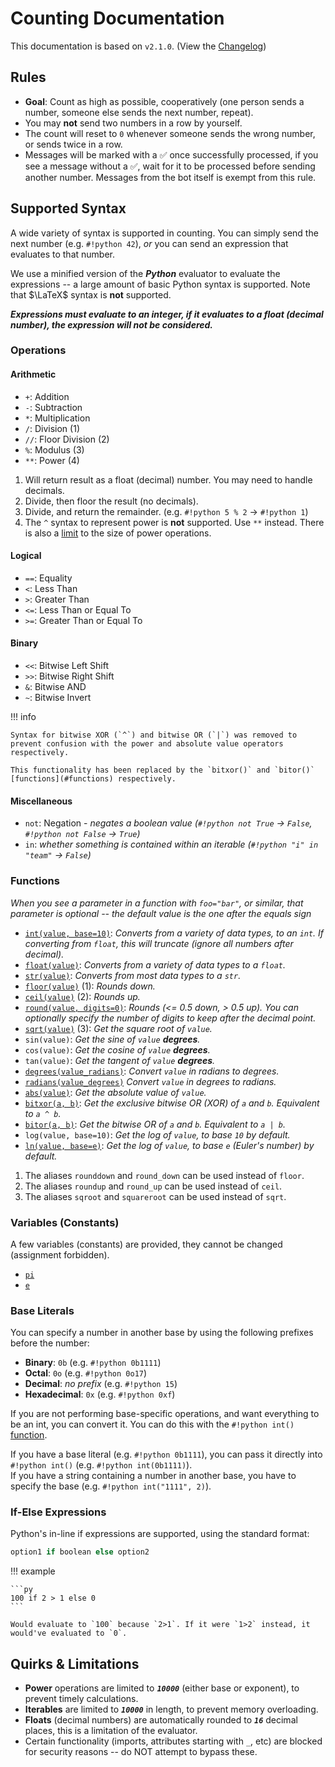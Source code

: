 # Counting Documentation

This documentation is based on `v2.1.0`. (View the [Changelog](/changelogs/plugins/counting))

## Rules
- **Goal**: Count as high as possible, cooperatively (one person sends a number, someone else sends the next number, repeat).
- You may **not** send two numbers in a row by yourself.
- The count will reset to `0` whenever someone sends the wrong number, or sends twice in a row.
- Messages will be marked with a ✅ once successfully processed, if you see a message without a ✅, wait for it to be processed before sending another number. Messages from the bot itself is exempt from this rule.

## Supported Syntax
A wide variety of syntax is supported in counting. You can simply send the next number (e.g. `#!python 42`), *or* you can send an expression that evaluates to that number.

We use a minified version of the ***Python*** evaluator to evaluate the expressions -- a large amount of basic Python syntax is supported. Note that $\LaTeX$ syntax is **not** supported.

***Expressions must evaluate to an integer, if it evaluates to a float (decimal number), the expression will not be considered.***

### Operations
#### Arithmetic
<div class="annotate" markdown>

- `+`: Addition
- `-`: Subtraction
- `*`: Multiplication
- `/`: Division (1)
- `//`: Floor Division (2)
- `%`: Modulus (3)
- `**`: Power (4)

</div>

1. Will return result as a float (decimal) number. You may need to handle decimals.
2. Divide, then floor the result (no decimals).
3. Divide, and return the remainder. (e.g. `#!python 5 % 2` → `#!python 1`)
4. The `^` syntax to represent power is **not** supported. Use `**` instead. There is also a [limit](#quirks--limitations) to the size of power operations.

#### Logical
- `==`: Equality
- `<`: Less Than
- `>`: Greater Than
- `<=`: Less Than or Equal To
- `>=`: Greater Than or Equal To

#### Binary
- `<<`: Bitwise Left Shift
- `>>`: Bitwise Right Shift
- `&`: Bitwise AND
- `~`: Bitwise Invert

!!! info

    Syntax for bitwise XOR (`^`) and bitwise OR (`|`) was removed to prevent confusion with the power and absolute value operators respectively.
    
    This functionality has been replaced by the `bitxor()` and `bitor()` [functions](#functions) respectively.

#### Miscellaneous
- `not`: Negation - *negates a boolean value (`#!python not True` → `False`, `#!python not False` → `True`)*
- `in`: *whether something is contained within an iterable (`#!python "i" in "team"` → `False`)*

### Functions
*When you see a parameter in a function with `foo="bar"`, or similar, that parameter is optional -- the default value is the one after the equals sign*

<div class="annotate" markdown>

- [`int(value, base=10)`](https://docs.python.org/3/library/functions.html#int): *Converts from a variety of data types, to an `int`. If converting from `float`, this will truncate (ignore all numbers after decimal).*
- [`float(value)`](https://docs.python.org/3/library/functions.html#float): *Converts from a variety of data types to a `float`.*
- [`str(value)`](https://docs.python.org/3/library/functions.html#func-str): *Converts from most data types to a `str`.*
- [`floor(value)`](https://docs.python.org/3/library/math.html#math.floor) (1): *Rounds down.*
- [`ceil(value)`](https://docs.python.org/3/library/math.html#math.ceil) (2): *Rounds up.*
- [`round(value, digits=0)`](https://docs.python.org/3/library/functions.html#round): *Rounds (<= 0.5 down, > 0.5 up). You can optionally specify the number of digits to keep after the decimal point.*
- [`sqrt(value)`](https://docs.python.org/3/library/math.html#math.sqrt) (3): *Get the square root of `value`.*
- `sin(value)`: *Get the sine of `value` **degrees**.*
- `cos(value)`: *Get the cosine of `value` **degrees**.*
- `tan(value)`: *Get the tangent of `value` **degrees**.*
- [`degrees(value_radians)`](https://docs.python.org/3/library/math.html#math.degrees): *Convert `value` in radians to degrees.*
- [`radians(value_degrees)`](https://docs.python.org/3/library/math.html#math.radians) *Convert `value` in degrees to radians.*
- [`abs(value)`](https://docs.python.org/3/library/functions.html#abs): *Get the absolute value of `value`.*
- [`bitxor(a, b)`](https://docs.python.org/3/library/operator.html#operator.xor): *Get the exclusive bitwise OR (XOR) of `a` and `b`. Equivalent to `a ^ b`.*
- [`bitor(a, b)`](https://docs.python.org/3/library/operator.html#operator.or_): *Get the bitwise OR of `a` and `b`. Equivalent to `a | b`.*
- `log(value, base=10)`: *Get the log of `value`, to base `10` by default.*
- [`ln(value, base=e)`](https://docs.python.org/3/library/math.html#math.log): *Get the log of `value`, to base `e` (Euler's number) by default.*

</div>

1. The aliases `rounddown` and `round_down` can be used instead of `floor`.
2. The aliases `roundup` and `round_up` can be used instead of `ceil`.
3. The aliases `sqroot` and `squareroot` can be used instead of `sqrt`.

### Variables (Constants)
A few variables (constants) are provided, they cannot be changed (assignment forbidden).

- [`pi`](https://docs.python.org/3/library/math.html#math.pi)
- [`e`](https://docs.python.org/3/library/math.html#math.e)

### Base Literals

You can specify a number in another base by using the following prefixes before the number:

- **Binary**: `0b` (e.g. `#!python 0b1111`)
- **Octal**: `0o` (e.g. `#!python 0o17`)
- **Decimal**: *no prefix* (e.g. `#!python 15`)
- **Hexadecimal**: `0x` (e.g. `#!python 0xf`)

If you are not performing base-specific operations, and want everything to be an int, you can convert it. You can do this with the `#!python int()` [function](#functions).

If you have a base literal (e.g. `#!python 0b1111`), you can pass it directly into `#!python int()` (e.g. `#!python int(0b1111)`).  
If you have a string containing a number in another base, you have to specify the base (e.g. `#!python int("1111", 2)`).

### If-Else Expressions
Python's in-line if expressions are supported, using the standard format:
```py
option1 if boolean else option2
```
!!! example

    ```py
    100 if 2 > 1 else 0
    ```

    Would evaluate to `100` because `2>1`. If it were `1>2` instead, it would've evaluated to `0`.

## Quirks & Limitations
- **Power** operations are limited to ***`10000`*** (either base or exponent), to prevent timely calculations.
- **Iterables** are limited to ***`10000`*** in length, to prevent memory overloading.
- **Floats** (decimal numbers) are automatically rounded to ***`16`*** decimal places, this is a limitation of the evaluator.
- Certain functionality (imports, attributes starting with `_`, etc) are blocked for security reasons -- do NOT attempt to bypass these.
